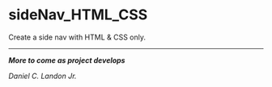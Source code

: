 # sideNav_HTML_CSS
Create a side nav with HTML &amp; CSS only.

---

***More to come as project develops***

*Daniel C. Landon Jr.*
